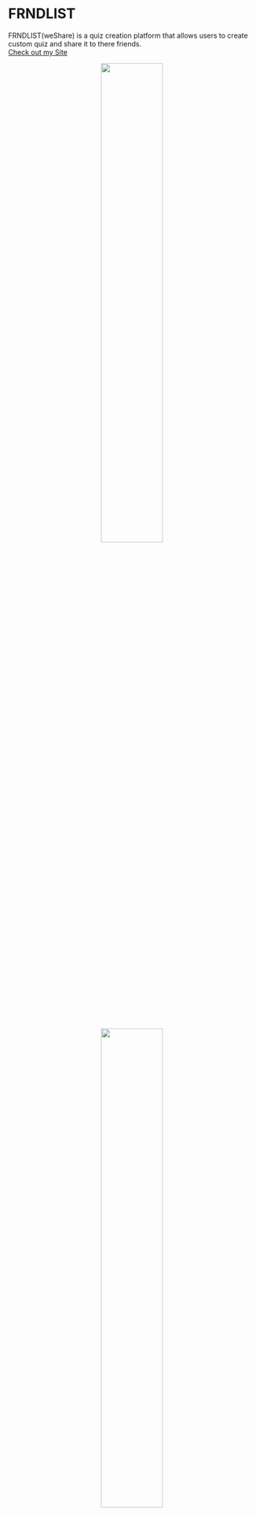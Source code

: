 # FRNDLIST
FRNDLIST(weShare) is a quiz creation platform that allows users to create custom quiz and share it to there friends.
<br/>
<a href="https://yourbuddyxyz.000webhostapp.com/weShare/">Check out my Site</a>
<p align="center">
  <img src="https://user-images.githubusercontent.com/70664666/137780491-0e4dca85-9c0f-4216-8b11-fd7f850f7360.png" width="50%" height="50%" />
</p>
<p align="center">
  <img src="https://user-images.githubusercontent.com/70664666/137780485-cf8fe17e-c7c7-40b6-a317-1c782672d79c.png" width="50%" height="50%" />
</p>
<p align="center">
  <img src="https://user-images.githubusercontent.com/70664666/137780495-391225ec-2a4a-4e5e-8f52-04b4836523f4.png" width="50%" height="50%" />
</p>
<p align="center">
  <img src="https://user-images.githubusercontent.com/70664666/137780498-855e1ffb-a1d7-42b5-b878-d697bef68662.png" width="50%" height="50%" />
</p>
<p align="center">
  <img src="https://user-images.githubusercontent.com/70664666/137780503-4719630e-991f-4c89-be80-c0263a0b0db9.png" width="50%" height="50%" />
</p>
<p align="center">
  <img src="https://user-images.githubusercontent.com/70664666/137780521-a03b4191-9aaf-4a4a-87a7-e9675692fb22.png" width="50%" height="50%" />
</p>
<p align="center">
  <img src="https://user-images.githubusercontent.com/70664666/137780528-97ec2705-0b15-49fb-ad70-8b3b46aeb533.png" width="50%" height="50%" />
</p>
<p align="center">
  <img src="https://user-images.githubusercontent.com/70664666/137780538-8c96618f-f5e3-413e-8b35-82031e6783b4.png" width="50%" height="50%" />
</p>
<p align="center">
  <img src="https://user-images.githubusercontent.com/70664666/137780548-8f99ba45-d898-439e-9e32-fcfff8442598.png" width="50%" height="50%" />
</p>
<p align="center">
  <img src="https://user-images.githubusercontent.com/70664666/137780554-079dd414-7701-46a4-be6d-4e241fe93bf4.png" width="50%" height="50%" />
</p>
<p align="center">
  <img src="https://user-images.githubusercontent.com/70664666/137780565-5d91cb47-db44-4a2a-9ecc-a82ca222d37f.png" width="50%" height="50%" />
</p>
<p align="center">
  <img src="https://user-images.githubusercontent.com/70664666/137780586-23181bc0-9c03-46da-be59-1481e8b00591.png" width="50%" height="50%" />
</p>




